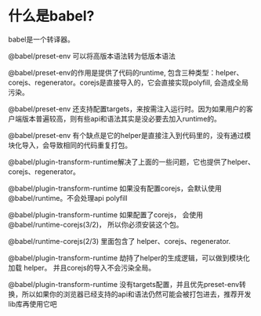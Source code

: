 # 什么是babel?

babel是一个转译器。

@babel/preset-env 可以将高版本语法转为低版本语法

@babel/preset-env的作用是提供了代码的runtime, 包含三种类型：helper、corejs、regenerator。corejs是直接导入的，它会直接实现polyfill, 会造成全局污染。

@babel/preset-env 还支持配置targets，来按需注入运行时。因为如果用户的客户端版本普遍较高，则有些api和语法其实是没必要去加入runtime的。

@babel/preset-env 有个缺点是它的helper是直接注入到代码里的，没有通过模块化导入，会导致相同的代码重复打包。


@babel/plugin-transform-runtime解决了上面的一些问题，它也提供了helper、corejs、regenerator。

@babel/plugin-transform-runtime 如果没有配置corejs，会默认使用 @babel/runtime。不会处理api polyfill

@babel/plugin-transform-runtime 如果配置了corejs， 会使用@babel/runtime-corejs(3/2)， 所以你必须安装这个包。

@babel/runtime-corejs(2/3) 里面包含了 helper、corejs、regenerator.

@babel/plugin-transform-runtime 劫持了helper的生成逻辑，可以做到模块化加载 helper。 并且corejs的导入不会污染全局。

@babel/plugin-transform-runtime 没有targets配置，并且优先preset-env转换，所以如果你的浏览器已经支持的api和语法仍然可能会被打包进去，推荐开发lib库再使用它吧
